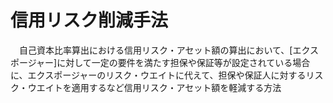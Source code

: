 # 信用リスク削減手法
　自己資本比率算出における信用リスク・アセット額の算出において、[エクスポージャー]に対して一定の要件を満たす担保や保証等が設定されている場合に、エクスポージャーのリスク・ウエイトに代えて、担保や保証人に対するリスク・ウエイトを適用するなど信用リスク・アセット額を軽減する方法
